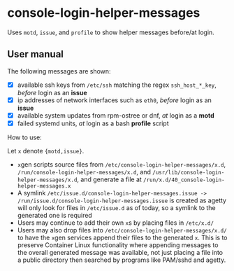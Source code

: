 # console-login-helper-messages

Uses `motd`, `issue`, and `profile` to show helper messages before/at login.

## User manual

The following messages are shown:

- [x] available ssh keys from `/etc/ssh` matching the regex `ssh_host_*_key`, _before_ login as an **issue**
- [x] ip addresses of network interfaces such as `eth0`, _before_ login as an **issue**
- [x] available system updates from rpm-ostree or dnf, _at_ login as a **motd**
- [x] failed systemd units, _at_ login as a bash **profile** script

How to use:

Let `x` denote `{motd,issue}`.

- `x`gen scripts source files from `/etc/console-login-helper-messages/x.d`, `/run/console-login-helper-messages/x.d`, and `/usr/lib/console-login-helper-messages/x.d`, and generate a file at `/run/x.d/40_console-login-helper-messages.x`
- A symlink `/etc/issue.d/console-login-helper-messages.issue -> /run/issue.d/console-login-helper-messages.issue` is created as agetty will only look for files in `/etc/issue.d` as of today, so a symlink to the generated one is required
- Users may continue to add their own `x`s by placing files in `/etc/x.d/`
- Users may also drop files into `/etc/console-login-helper-messages/x.d/` to have the `x`gen services append their files to the generated `x`. This is to preserve Container Linux functionality where appending messages to the overall generated message was available, not just placing a file into a public directory then searched by programs like PAM/sshd and agetty.
